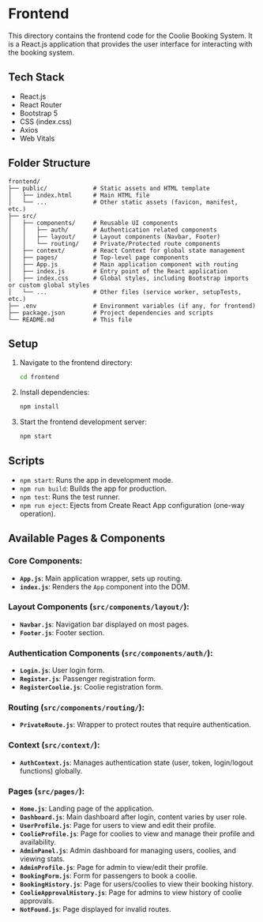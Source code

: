 # Frontend

This directory contains the frontend code for the Coolie Booking System. It is a React.js application that provides the user interface for interacting with the booking system.

## Tech Stack

- React.js
- React Router
- Bootstrap 5
- CSS (index.css)
- Axios
- Web Vitals

## Folder Structure

```
frontend/
├── public/             # Static assets and HTML template
│   ├── index.html      # Main HTML file
│   └── ...             # Other static assets (favicon, manifest, etc.)
├── src/
│   ├── components/     # Reusable UI components
│   │   ├── auth/       # Authentication related components
│   │   ├── layout/     # Layout components (Navbar, Footer)
│   │   └── routing/    # Private/Protected route components
│   ├── context/        # React Context for global state management
│   ├── pages/          # Top-level page components
│   ├── App.js          # Main application component with routing
│   ├── index.js        # Entry point of the React application
│   ├── index.css       # Global styles, including Bootstrap imports or custom global styles
│   └── ...             # Other files (service worker, setupTests, etc.)
├── .env                # Environment variables (if any, for frontend)
├── package.json        # Project dependencies and scripts
└── README.md           # This file
```

## Setup

1.  Navigate to the frontend directory:
    ```bash
    cd frontend
    ```
2.  Install dependencies:
    ```bash
    npm install
    ```
3.  Start the frontend development server:
    ```bash
    npm start
    ```

## Scripts

- `npm start`: Runs the app in development mode.
- `npm run build`: Builds the app for production.
- `npm test`: Runs the test runner.
- `npm run eject`: Ejects from Create React App configuration (one-way operation).

## Available Pages & Components

### Core Components:
*   **`App.js`**: Main application wrapper, sets up routing.
*   **`index.js`**: Renders the `App` component into the DOM.

### Layout Components (`src/components/layout/`):
*   **`Navbar.js`**: Navigation bar displayed on most pages.
*   **`Footer.js`**: Footer section.

### Authentication Components (`src/components/auth/`):
*   **`Login.js`**: User login form.
*   **`Register.js`**: Passenger registration form.
*   **`RegisterCoolie.js`**: Coolie registration form.

### Routing (`src/components/routing/`):
*   **`PrivateRoute.js`**: Wrapper to protect routes that require authentication.

### Context (`src/context/`):
*   **`AuthContext.js`**: Manages authentication state (user, token, login/logout functions) globally.

### Pages (`src/pages/`):
*   **`Home.js`**: Landing page of the application.
*   **`Dashboard.js`**: Main dashboard after login, content varies by user role.
*   **`UserProfile.js`**: Page for users to view and edit their profile.
*   **`CoolieProfile.js`**: Page for coolies to view and manage their profile and availability.
*   **`AdminPanel.js`**: Admin dashboard for managing users, coolies, and viewing stats.
*   **`AdminProfile.js`**: Page for admin to view/edit their profile.
*   **`BookingForm.js`**: Form for passengers to book a coolie.
*   **`BookingHistory.js`**: Page for users/coolies to view their booking history.
*   **`CoolieApprovalHistory.js`**: Page for admins to view history of coolie approvals.
*   **`NotFound.js`**: Page displayed for invalid routes.

<!-- The rest of the file is the default Create React App README -->
